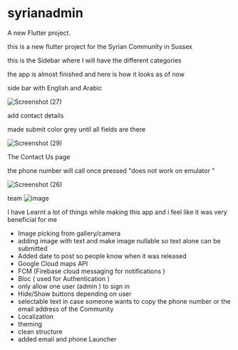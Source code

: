 # syrianadmin

A new Flutter project.

this is a new flutter project for the Syrian Community in Sussex 

this is the Sidebar where I will have the different categories 


the app is almost finished and here is how it looks as of now 

side bar with English and Arabic 

![Screenshot (27)](https://github.com/Amjadyabroudi128/syriancommunity/assets/61939508/6e02b8b3-95e6-4392-b0ff-868e631da7c9)

add contact details 

made submit color grey until all fields are there 

![Screenshot (29)](https://github.com/Amjadyabroudi128/syriancommunity/assets/61939508/dc3aa9a6-dc43-4673-9e89-872209431c80)



The Contact Us page 

the phone number will call once pressed  "does not work on emulator "

![Screenshot (26)](https://github.com/Amjadyabroudi128/syriancommunity/assets/61939508/79cd72f9-b711-4796-881e-65d5736689b7)

team 
![image](https://github.com/Amjadyabroudi128/syriancommunity/assets/61939508/aadf2514-3580-457e-9d33-bce44534aea8)



I have Learnt a lot of things while making this app and i feel like it was very beneficial for me 
* Image picking from gallery/camera
* adding image with text and make image nullable so text alone can be submitted
* Added date to post so people know when it was released
* Google Cloud maps API
* FCM (Firebase cloud messaging for notifications )
* Bloc ( used for Authentication )
* only allow one user (admin ) to sign in
* Hide/Show buttons depending on user
* selectable text in case someone wants to copy the phone number or the email address of the Community
* Localization
* theming
* clean structure
* added email and phone Launcher 
